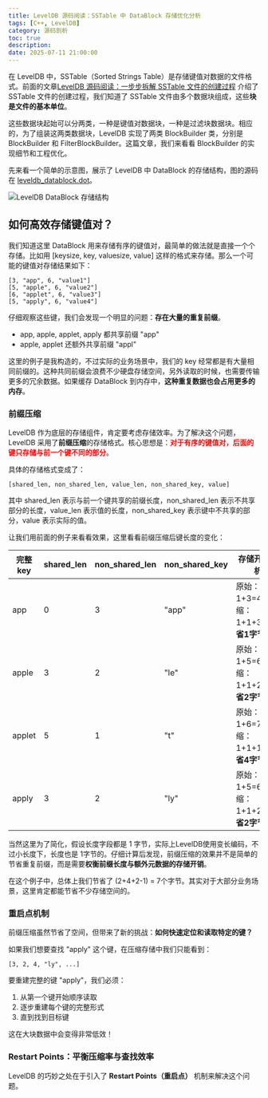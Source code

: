 ```yaml
---
title: LevelDB 源码阅读：SSTable 中 DataBlock 存储优化分析
tags: [C++, LevelDB]
category: 源码剖析
toc: true
description: 
date: 2025-07-11 21:00:00
---
```


在 LevelDB 中，SSTable（Sorted Strings Table）是存储键值对数据的文件格式。前面的文章[LevelDB 源码阅读：一步步拆解 SSTable 文件的创建过程](https://selfboot.cn/2025/06/27/leveldb_source_table_build/) 介绍了 SSTable 文件的创建过程，我们知道了 SSTable 文件由多个数据块组成，这些**块是文件的基本单位**。

这些数据块起始可以分两类，一种是键值对数据块，一种是过滤块数据块。相应的，为了组装这两类数据块，LevelDB 实现了两类 BlockBuilder 类，分别是 BlockBuilder 和 FilterBlockBuilder。这篇文章，我们来看看 BlockBuilder 的实现细节和工程优化。

先来看一个简单的示意图，展示了 LevelDB 中 DataBlock 的存储结构，图的源码在 [leveldb_datablock.dot](https://selfboot.cn/downloads/leveldb_datablock.dot)。

![LevelDB DataBlock 存储结构](https://slefboot-1251736664.file.myqcloud.com/20250711_leveldb_source_block_build_total.webp)

<!-- more -->

## 如何高效存储键值对？

我们知道这里 DataBlock 用来存储有序的键值对，最简单的做法就是直接一个个存储。比如用 [keysize, key, valuesize, value] 这样的格式来存储。那么一个可能的键值对存储结果如下：

```shell
[3, "app", 6, "value1"]
[5, "apple", 6, "value2"] 
[6, "applet", 6, "value3"]
[5, "apply", 6, "value4"]
```

仔细观察这些键，我们会发现一个明显的问题：**存在大量的重复前缀**。

- app, apple, applet, apply 都共享前缀 "app"
- apple, applet 还额外共享前缀 "appl"

这里的例子是我构造的，不过实际的业务场景中，我们的 key 经常都是有大量相同前缀的。这种共同前缀会浪费不少硬盘存储空间，另外读取的时候，也需要传输更多的冗余数据。如果缓存 DataBlock 到内存中，**这种重复数据也会占用更多的内存**。

### 前缀压缩

LevelDB 作为底层的存储组件，肯定要考虑存储效率。为了解决这个问题，LevelDB 采用了**前缀压缩**的存储格式。核心思想是：**<span style="color: red;">对于有序的键值对，后面的键只存储与前一个键不同的部分</span>**。

具体的存储格式变成了：

```shell
[shared_len, non_shared_len, value_len, non_shared_key, value]
```

其中 shared_len 表示与前一个键共享的前缀长度，non_shared_len 表示不共享部分的长度，value_len 表示值的长度，non_shared_key 表示键中不共享的部分，value 表示实际的值。

让我们用前面的例子来看看效果，这里看看前缀压缩后键长度的变化：

| 完整 key | shared_len | non_shared_len | non_shared_key | 存储开销分析 |
|----------|------------|-------|------|-----|
| app      | 0   | 3  | "app"  | 原始：1+3=4，压缩：1+1+3=5，**省1字节** |
| apple    | 3   | 2  | "le"   | 原始：1+5=6，压缩：1+1+2=4，**省2字节** |
| applet   | 5   | 1  | "t"    | 原始：1+6=7，压缩：1+1+1=3，**省4字节** |
| apply    | 3   | 2  | "ly"   | 原始：1+5=6，压缩：1+1+2=4，**省2字节** |

当然这里为了简化，假设长度字段都是 1 字节，实际上LevelDB使用变长编码，不过小长度下，长度也是 1字节的。仔细计算后发现，前缀压缩的效果并不是简单的节省重复前缀，而是需要**权衡前缀长度与额外元数据的存储开销**。

在这个例子中，总体上我们节省了 (2+4+2-1) = 7个字节。其实对于大部分业务场景，这里肯定都能节省不少存储空间的。

### 重启点机制

前缀压缩虽然节省了空间，但带来了新的挑战：**如何快速定位和读取特定的键？**

如果我们想要查找 "apply" 这个键，在压缩存储中我们只能看到：
```
[3, 2, 4, "ly", ...]
```

要重建完整的键 "apply"，我们必须：
1. 从第一个键开始顺序读取
2. 逐步重建每个键的完整形式
3. 直到找到目标键

这在大块数据中会变得非常低效！

### Restart Points：平衡压缩率与查找效率

LevelDB 的巧妙之处在于引入了 **Restart Points（重启点）** 机制来解决这个问题。
